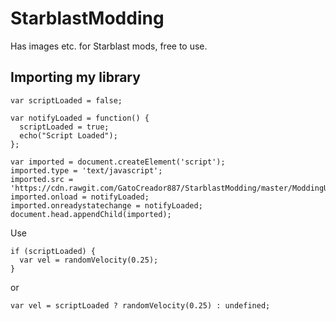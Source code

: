 # StarblastModding
Has images etc. for Starblast mods, free to use.

## Importing my library
```
var scriptLoaded = false;

var notifyLoaded = function() {
  scriptLoaded = true;
  echo("Script Loaded");
};

var imported = document.createElement('script');
imported.type = 'text/javascript';
imported.src = 'https://cdn.rawgit.com/GatoCreador887/StarblastModding/master/ModdingUtils.js';
imported.onload = notifyLoaded;
imported.onreadystatechange = notifyLoaded;
document.head.appendChild(imported);
```
Use
```
if (scriptLoaded) {
  var vel = randomVelocity(0.25);
}
```
or
```
var vel = scriptLoaded ? randomVelocity(0.25) : undefined;
```
